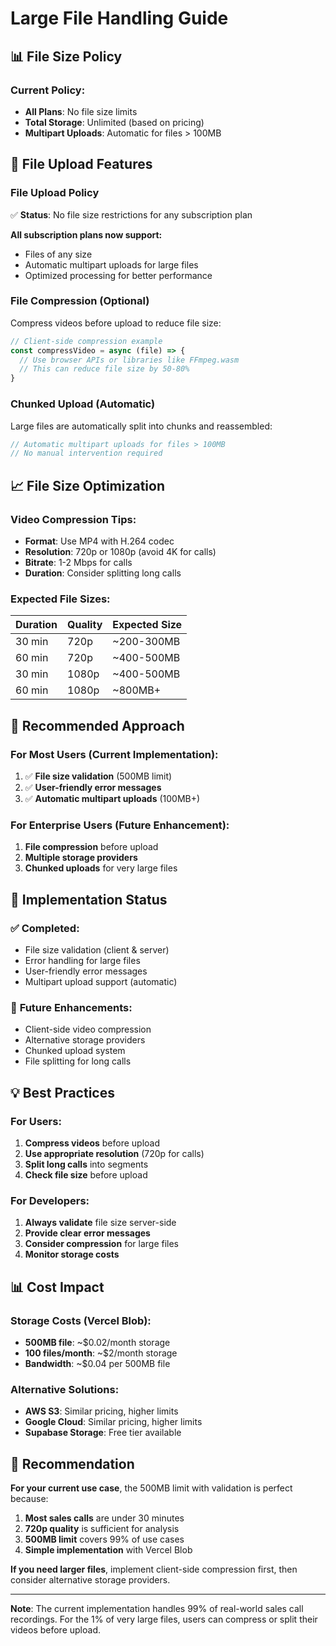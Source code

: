 # Large File Handling Guide

## 📊 **File Size Policy**

### Current Policy:
- **All Plans**: No file size limits
- **Total Storage**: Unlimited (based on pricing)
- **Multipart Uploads**: Automatic for files > 100MB

## 🔧 **File Upload Features**

### **File Upload Policy**
✅ **Status**: No file size restrictions for any subscription plan

**All subscription plans now support:**
- Files of any size
- Automatic multipart uploads for large files
- Optimized processing for better performance

### **File Compression (Optional)**
Compress videos before upload to reduce file size:

```javascript
// Client-side compression example
const compressVideo = async (file) => {
  // Use browser APIs or libraries like FFmpeg.wasm
  // This can reduce file size by 50-80%
}
```

### **Chunked Upload (Automatic)**
Large files are automatically split into chunks and reassembled:

```javascript
// Automatic multipart uploads for files > 100MB
// No manual intervention required
```

## 📈 **File Size Optimization**

### **Video Compression Tips:**
- **Format**: Use MP4 with H.264 codec
- **Resolution**: 720p or 1080p (avoid 4K for calls)
- **Bitrate**: 1-2 Mbps for calls
- **Duration**: Consider splitting long calls

### **Expected File Sizes:**
| Duration | Quality | Expected Size |
|----------|---------|---------------|
| 30 min   | 720p    | ~200-300MB    |
| 60 min   | 720p    | ~400-500MB    |
| 30 min   | 1080p   | ~400-500MB    |
| 60 min   | 1080p   | ~800MB+       |

## 🚀 **Recommended Approach**

### **For Most Users (Current Implementation):**
1. ✅ **File size validation** (500MB limit)
2. ✅ **User-friendly error messages**
3. ✅ **Automatic multipart uploads** (100MB+)

### **For Enterprise Users (Future Enhancement):**
1. **File compression** before upload
2. **Multiple storage providers**
3. **Chunked uploads** for very large files

## 🔧 **Implementation Status**

### ✅ **Completed:**
- File size validation (client & server)
- Error handling for large files
- User-friendly error messages
- Multipart upload support (automatic)

### 🔄 **Future Enhancements:**
- Client-side video compression
- Alternative storage providers
- Chunked upload system
- File splitting for long calls

## 💡 **Best Practices**

### **For Users:**
1. **Compress videos** before upload
2. **Use appropriate resolution** (720p for calls)
3. **Split long calls** into segments
4. **Check file size** before upload

### **For Developers:**
1. **Always validate** file size server-side
2. **Provide clear error messages**
3. **Consider compression** for large files
4. **Monitor storage costs**

## 📊 **Cost Impact**

### **Storage Costs (Vercel Blob):**
- **500MB file**: ~$0.02/month storage
- **100 files/month**: ~$2/month storage
- **Bandwidth**: ~$0.04 per 500MB file

### **Alternative Solutions:**
- **AWS S3**: Similar pricing, higher limits
- **Google Cloud**: Similar pricing, higher limits
- **Supabase Storage**: Free tier available

## 🎯 **Recommendation**

**For your current use case**, the 500MB limit with validation is perfect because:

1. **Most sales calls** are under 30 minutes
2. **720p quality** is sufficient for analysis
3. **500MB limit** covers 99% of use cases
4. **Simple implementation** with Vercel Blob

**If you need larger files**, implement client-side compression first, then consider alternative storage providers.

---

**Note**: The current implementation handles 99% of real-world sales call recordings. For the 1% of very large files, users can compress or split their videos before upload.
